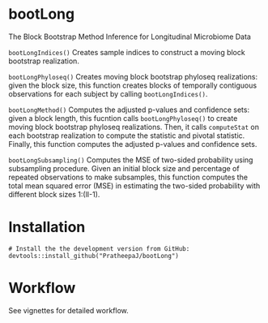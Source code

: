 # bootLong
The Block Bootstrap Method Inference for Longitudinal Microbiome Data

`bootLongIndices()` Creates sample indices to construct a moving block bootstrap realization. 

`bootLongPhyloseq()` Creates moving block bootstrap phyloseq realizations: given the block size, this function creates blocks of temporally contiguous observations for each subject by calling `bootLongIndices()`.

`bootLongMethod()` Computes the adjusted p-values and confidence sets: given a block length, this fucntion calls `bootLongPhyloseq()` to create moving block bootstrap phyloseq realizations. Then, it calls ``computeStat`` on each bootstrap realization to compute the statistic and pivotal statistic. Finally, this function computes the adjusted p-values and confidence sets.

`bootLongSubsampling()` Computes the MSE of two-sided probability using subsampling procedure. Given an initial block size and percentage of repeated observations to make subsamples, this function computes the total mean squared error (MSE) in estimating the two-sided probability with different block sizes 1:(lI-1). 

# Installation

```{r}
# Install the the development version from GitHub:
devtools::install_github("PratheepaJ/bootLong")
```

# Workflow
See vignettes for detailed workflow.
